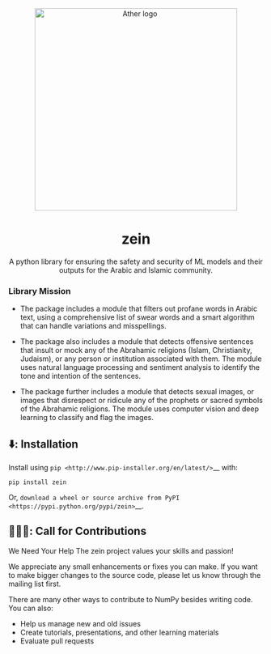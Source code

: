 <div align="center">
  <img src="logo.png" alt="Ather logo" width="400" height="auto" />
  <h1>zein</h1>
  <p> A python library for ensuring the safety and security of ML models and their outputs for the Arabic and Islamic community.</p>

</div>

### Library Mission
- The package includes a module that filters out profane words in Arabic text, using a comprehensive list of swear words and a smart algorithm that can handle variations and misspellings.
- The package also includes a module that detects offensive sentences that insult or mock any of the Abrahamic religions (Islam, Christianity, Judaism), or any person or institution associated with them. The module uses natural language processing and sentiment analysis to identify the tone and intention of the sentences.
- The package further includes a module that detects sexual images, or images that disrespect or ridicule any of the prophets or sacred symbols of the Abrahamic religions. The module uses computer vision and deep learning to classify and flag the images.
  
  <!-- About the Project -->
## ⬇️: Installation
Install using `pip <http://www.pip-installer.org/en/latest/>`__ with:

    pip install zein

Or, `download a wheel or source archive from
PyPI <https://pypi.python.org/pypi/zein>`__.

## 🧑‍🤝‍🧑: Call for Contributions
<p>We Need Your Help The zein project values your skills and passion!</p>
<p>We appreciate any small enhancements or fixes you can make. If you want to make bigger changes to the source code, please let us know through the mailing list first.</p>

There are many other ways to contribute to NumPy besides writing code. You can also:
- Help us manage new and old issues
- Create tutorials, presentations, and other learning materials
- Evaluate pull requests





